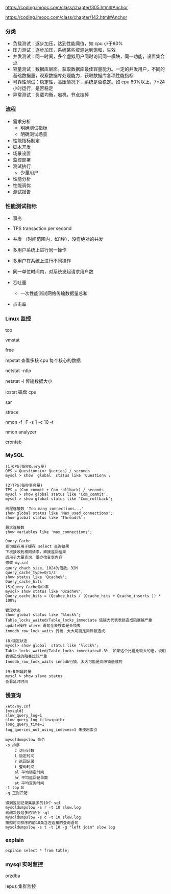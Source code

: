 https://coding.imooc.com/class/chapter/305.html#Anchor

https://coding.imooc.com/class/chapter/142.html#Anchor

### 分类

- 负载测试：逐步加压，达到性能阈值，如 cpu 小于80%
- 压力测试：逐步加压，系统某些资源达到饱和，失效
- 并发测试：同一时间，多个虚拟用户同时访问同一模块，同一功能，设置集合点
- 容量测试：数据库层面。获取数据库最佳容量能力。一定的并发用户，不同的基础数据量，观察数据库处理能力，获取数据库各项性能指标
- 可靠性测试：稳定性，高压情况下，系统是否稳定。如 cpu 80%以上，7*24小时运行，是否稳定
- 异常测试：负载均衡，宕机，节点挂掉

### 流程

* 需求分析
  * 明确测试指标
  * 明确测试场景
* 性能指标制定
* 脚本开发
* 场景设置
* 监控部署
* 测试执行
  * 少量用户
* 性能分析
* 性能调优
* 测试报告 

###  性能测试指标

* 事务
* TPS transaction per second
*  并发 （时间范围内，如1秒），没有绝对的并发
  * 多用户系统上进行同一操作
  * 多用户在系统上进行不同操作
  * 同一单位时间内，对系统发起请求用户数

* 吞吐量
  * 一次性能测试网络传输数据量总和
* 点击率

### Linux 监控

top 

vmstat

free

mpstat 查看多核 cpu 每个核心的数据

netstat -ntlp

netstat -i 传输数据大小

iostat 磁盘 cpu

sar

strace

nmon -f -F <filename> -s 1 -c 10 -t

nmon analyzer

crontab

### MySQL

```
(1)QPS(每秒Query量) 
QPS = Questions(or Queries) / seconds 
mysql > show  global  status like 'Question%'; 
 
(2)TPS(每秒事务量) 
TPS = (Com_commit + Com_rollback) / seconds 
mysql > show global status like 'Com_commit'; 
mysql > show global status like 'Com_rollback'; 

线程连接数 'Too many connections...'
show global status like 'Max_used_connections';
show global status like 'Threads%';

最大连接数
show variables like 'max_connections';

Query Cache
查询缓存用于缓存 select 查询结果
下次接收到相同请求，直接返回结果
适用于大量查询，很少改变表内容
修改 my.cnf
query_chach_size, 1024的倍数，32M
query_cache_type=0/1/2
show status like 'Qcache%';
Query_cache_hits
(5)Query Cache命中率 
mysql> show status like 'Qcache%'; 
Query_cache_hits = (Qcahce_hits / (Qcache_hits + Qcache_inserts )) * 100%; 

锁定状态
show global status like '%lock%';
Table_locks_waited/Table_locks_immediate 值越大代表表锁造成阻塞越严重
update操作 where 语句全表搜索是会锁表
innodb_row_lock_waits 行锁，太大可能是间隙锁造成

(8)锁定状态 
mysql> show global  status like '%lock%'; 
Table_locks_waited/Table_locks_immediate=0.3%  如果这个比值比较大的话，说明表锁造成的阻塞比较严重 
Innodb_row_lock_waits innodb行锁，太大可能是间隙锁造成的 
 
(9)复制延时量 
mysql > show slave status 
查看延时时间 
```

### 慢查询

```
/etc/my.cnf
[mysqld]
slow_query_log=1
slow_query_log_file=<path>
long_query_time=1
log_queries_not_using_indexes=1 未使用索引

mysqldumpslow 命令
-s 排序 
    c 访问计数
    l 锁定时间
    r 返回记录
    t 查询时间
    al 平均锁定时间
    ar 平均返回记录数
    at 平均查询时间
-t top N
-g 正则匹配

得到返回记录集最多的10个 sql
mysqldumpslow -s r -t 10 slow.log
访问次数最多的10个 sql
mysqldumpslow -s c -t 10 slow.log
按照时间排序的前10条含左连接的查询语句
mysqldumpslow -s t -t 10 -g "left join" slow.log
```

### explain

```
explain select * from table;
```

### mysql 实时监控

orzdba

lepus 集群监控